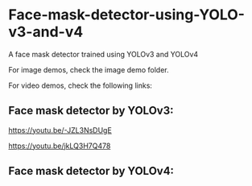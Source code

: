 # Face-mask-detector-using-YOLO-v3-and-v4
A face mask detector trained using YOLOv3 and YOLOv4


For image demos, check the image demo folder.

For video demos, check the following links:

## Face mask detector by YOLOv3:

https://youtu.be/-JZL3NsDUgE

https://youtu.be/jkLQ3H7Q478



## Face mask detector by YOLOv4:
